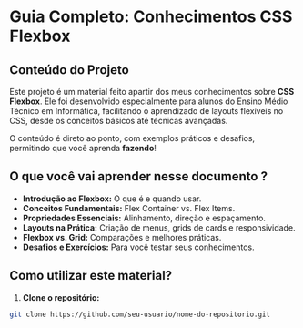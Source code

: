 # Guia Completo: Conhecimentos CSS Flexbox

## Conteúdo do Projeto

Este projeto é um material feito apartir dos meus conhecimentos sobre **CSS Flexbox**. Ele foi desenvolvido especialmente para alunos do Ensino Médio Técnico em Informática, facilitando o aprendizado de layouts flexíveis no CSS, desde os conceitos básicos até técnicas avançadas.

O conteúdo é direto ao ponto, com exemplos práticos e desafios, permitindo que você aprenda **fazendo**!

## O que você vai aprender nesse documento ?

- **Introdução ao Flexbox:** O que é e quando usar.
- **Conceitos Fundamentais:** Flex Container vs. Flex Items.
- **Propriedades Essenciais:** Alinhamento, direção e espaçamento.
- **Layouts na Prática:** Criação de menus, grids de cards e responsividade.
- **Flexbox vs. Grid:** Comparações e melhores práticas.
- **Desafios e Exercícios:** Para você testar seus conhecimentos.

## Como utilizar este material?

1. **Clone o repositório:**

```bash
git clone https://github.com/seu-usuario/nome-do-repositorio.git
